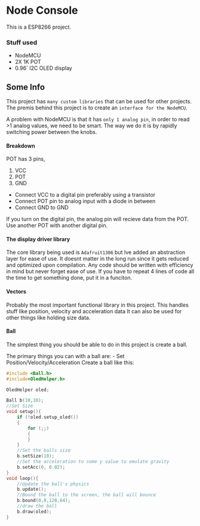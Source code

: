 # Node Console

This is a ESP8266 project.

### Stuff used

- NodeMCU
- 2X 1K POT
- 0.96` I2C OLED display

## Some Info

This project has `many custom libraries` that can be used for other projects.
The premis behind this project is to create an `interface for the NodeMCU`.

A problem with NodeMCU is that it has `only 1 analog pin`, in order to read >1
analog values, we need to be smart.
The way we do it is by rapidly switching power between the knobs.

#### Breakdown

POT has 3 pins,

1. VCC
2. POT
3. GND

- Connect VCC to a digital pin preferably using a transistor
- Connect POT pin to analog input with a diode in between
- Connect GND to GND

If you turn on the digital pin, the analog pin will recieve data from the POT.
Use another POT with another digital pin.

#### The display driver library

The core library being used is `Adafruit1306` but Ive added an abstraction layer for ease of use. It doesnt matter in the long run since it gets reduced and optimized upon compilation. Any code should be written with efficiency in mind but never forget ease of use. If you have to repeat 4 lines of code all the time to get something done, put it in a funciton.

#### Vectors

Probably the most important functional library in this project.
This handles stuff like position, velocity and acceleration data
It can also be used for other things like holding size data.

#### Ball

The simplest thing you should be able to do in this project is create a ball.

The primary things you can with a ball are: - Set Position/Velocity/Acceleration
Create a ball like this:

```C++
#include <Ball.h>
#include<OledHelper.h>

OledHelper oled;

Ball b(10,10);
//Set Size
void setup(){
    if (!oled.setup_oled())
    {
        for (;;)
        {
        }
    }
    //Set the balls size
    b.setSize(10);
    //Set the acceleration to some y value to emulate gravity
    b.setAcc(0, 0.02);
}
void loop(){
    //Update the ball's physics
    b.update();
    //Bound the ball to the screen, the ball will bounce
    b.bound(0,0,128,64);
    //draw the ball
    b.draw(oled);
}

```
